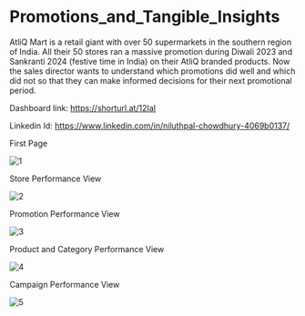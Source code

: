 # Promotions_and_Tangible_Insights

AtliQ Mart is a retail giant with over 50 supermarkets in the southern region of India. All their 50 stores ran a massive promotion during Diwali 2023 and Sankranti 2024 (festive time in India) on their AtliQ branded products. Now the sales director wants to understand which promotions did well and which did not so that they can make informed decisions for their next promotional period.

Dashboard link: https://shorturl.at/12IaI

Linkedin Id: https://www.linkedin.com/in/niluthpal-chowdhury-4069b0137/

First Page

![1](https://github.com/Niluthpal/Promotions_and_Tangible_Insights/assets/110477630/adbeb6ec-07b6-451a-81f7-870620019f8a)

Store Performance View

![2](https://github.com/Niluthpal/Promotions_and_Tangible_Insights/assets/110477630/f7168cfb-bb59-42a3-83c6-61f658dfde86)

Promotion Performance View

![3](https://github.com/Niluthpal/Promotions_and_Tangible_Insights/assets/110477630/705c1418-0dd8-4c16-a387-c9a0998bc52b)

Product and Category Performance View

![4](https://github.com/Niluthpal/Promotions_and_Tangible_Insights/assets/110477630/894c9609-45bb-4081-8828-d327437f2fb4)

Campaign Performance View

![5](https://github.com/Niluthpal/Promotions_and_Tangible_Insights/assets/110477630/e0ab4db3-95d2-41d6-a70d-7996a4e5e404)





